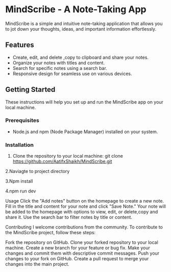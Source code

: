 # MindScribe - A Note-Taking App

MindScribe is a simple and intuitive note-taking application that allows you to jot down your thoughts, ideas, and important information effortlessly.



## Features

- Create, edit, and delete ,copy to clipboard and share your notes.
- Organize your notes with titles and content.
- Search for specific notes using a search bar.
- Responsive design for seamless use on various devices.

## Getting Started

These instructions will help you set up and run the MindScribe app on your local machine.

### Prerequisites

- Node.js and npm (Node Package Manager) installed on your system.

### Installation

1. Clone the repository to your local machine:
 git clone https://github.com/AatifxShaikh/MindScribe.git

2.Naviagte to project directory

3.Npm install

4.npm run dev

Usage
Click the "Add notes" button on the homepage to create a new note.
Fill in the title and content for your note and click "Save Note."
Your note will be added to the homepage with options to view, edit, or delete,copy and share it.
Use the search bar to filter notes by title or content.

Contributing
I welcome contributions from the community. To contribute to the MindScribe project, follow these steps:

Fork the repository on GitHub.
Clone your forked repository to your local machine.
Create a new branch for your feature or bug fix.
Make your changes and commit them with descriptive commit messages.
Push your changes to your fork on GitHub.
Create a pull request to merge your changes into the main project.

   
